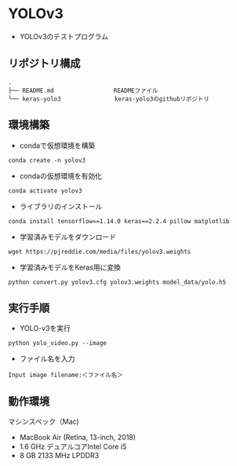 # YOLOv3
* YOLOv3のテストプログラム

## リポジトリ構成
```
.
├── README.md                 READMEファイル
└── keras-yolo3　　　　　　　　  keras-yolo3のgithubリポジトリ                    
```

## 環境構築

* condaで仮想環境を構築
```
conda create -n yolov3
```

* condaの仮想環境を有効化
```
conda activate yolov3
```

* ライブラリのインストール
```
conda install tensorflow==1.14.0 keras==2.2.4 pillow matplotlib
```

* 学習済みモデルをダウンロード
```
wget https://pjreddie.com/media/files/yolov3.weights
```

* 学習済みモデルをKeras用に変換
```
python convert.py yolov3.cfg yolov3.weights model_data/yolo.h5
```


## 実行手順

* YOLO-v3を実行
```
python yolo_video.py --image
```

* ファイル名を入力
```
Input image filename:＜ファイル名＞
```

## 動作環境
マシンスペック（Mac)
- MacBook Air (Retina, 13-inch, 2018)
- 1.6 GHz デュアルコアIntel Core i5
- 8 GB 2133 MHz LPDDR3